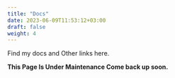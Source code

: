 ```yaml
---
title: "Docs"
date: 2023-06-09T11:53:12+03:00
draft: false
weight: 4
---
```


Find my docs and Other links here.


**This Page Is Under Maintenance Come back up soon.**